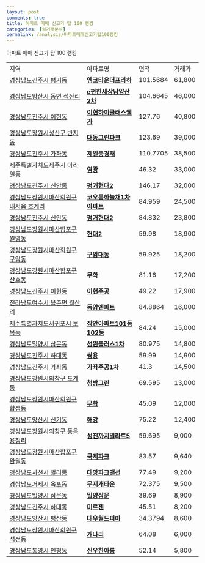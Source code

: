 ```yaml
---
layout: post
comments: true
title: 아파트 매매 신고가 탑 100 랭킹
categories: [실거래분석]
permalink: /analysis/아파트매매신고가탑100랭킹
---
```


아파트 매매 신고가 탑 100 랭킹

<table>
  <tr>
    <td>지역</td>
    <td>아파트명</td>
    <td>면적</td>
    <td>거래가</td>
  </tr>

  <tr>
    <td><a href="/apt/경상남도진주시평거동">경상남도진주시 평거동</a></td>
    <td style="font-weight: bold;"><a href="https://search.naver.com/search.naver?query=평거동 엠코타운더프라하">엠코타운더프라하</a></td>
    <td>101.5684</td>
    <td>61,800</td>
  </tr>

  <tr>
    <td><a href="/apt/경상남도양산시동면 석산리">경상남도양산시 동면 석산리</a></td>
    <td style="font-weight: bold;"><a href="https://search.naver.com/search.naver?query=동면 석산리 e편한세상남양산2차">e편한세상남양산2차</a></td>
    <td>104.6645</td>
    <td>46,000</td>
  </tr>

  <tr>
    <td><a href="/apt/경상남도진주시이현동">경상남도진주시 이현동</a></td>
    <td style="font-weight: bold;"><a href="https://search.naver.com/search.naver?query=이현동 이현하이클래스웰가">이현하이클래스웰가</a></td>
    <td>127.76</td>
    <td>40,800</td>
  </tr>

  <tr>
    <td><a href="/apt/경상남도창원시성산구반지동">경상남도창원시성산구 반지동</a></td>
    <td style="font-weight: bold;"><a href="https://search.naver.com/search.naver?query=반지동 대동그린파크">대동그린파크</a></td>
    <td>123.69</td>
    <td>39,000</td>
  </tr>

  <tr>
    <td><a href="/apt/경상남도진주시가좌동">경상남도진주시 가좌동</a></td>
    <td style="font-weight: bold;"><a href="https://search.naver.com/search.naver?query=가좌동 제일풍경채">제일풍경채</a></td>
    <td>110.7705</td>
    <td>38,500</td>
  </tr>

  <tr>
    <td><a href="/apt/제주특별자치도제주시아라일동">제주특별자치도제주시 아라일동</a></td>
    <td style="font-weight: bold;"><a href="https://search.naver.com/search.naver?query=아라일동 염광">염광</a></td>
    <td>46.32</td>
    <td>33,000</td>
  </tr>

  <tr>
    <td><a href="/apt/경상남도진주시신안동">경상남도진주시 신안동</a></td>
    <td style="font-weight: bold;"><a href="https://search.naver.com/search.naver?query=신안동 평거현대2">평거현대2</a></td>
    <td>146.17</td>
    <td>32,000</td>
  </tr>

  <tr>
    <td><a href="/apt/경상남도창원시마산회원구내서읍 호계리">경상남도창원시마산회원구 내서읍 호계리</a></td>
    <td style="font-weight: bold;"><a href="https://search.naver.com/search.naver?query=내서읍 호계리 코오롱하늘채1차아파트">코오롱하늘채1차아파트</a></td>
    <td>84.959</td>
    <td>24,500</td>
  </tr>

  <tr>
    <td><a href="/apt/경상남도진주시신안동">경상남도진주시 신안동</a></td>
    <td style="font-weight: bold;"><a href="https://search.naver.com/search.naver?query=신안동 평거현대2">평거현대2</a></td>
    <td>84.832</td>
    <td>23,800</td>
  </tr>

  <tr>
    <td><a href="/apt/경상남도창원시마산합포구월영동">경상남도창원시마산합포구 월영동</a></td>
    <td style="font-weight: bold;"><a href="https://search.naver.com/search.naver?query=월영동 현대2">현대2</a></td>
    <td>59.98</td>
    <td>18,900</td>
  </tr>

  <tr>
    <td><a href="/apt/경상남도창원시마산회원구구암동">경상남도창원시마산회원구 구암동</a></td>
    <td style="font-weight: bold;"><a href="https://search.naver.com/search.naver?query=구암동 구암대동">구암대동</a></td>
    <td>59.925</td>
    <td>18,200</td>
  </tr>

  <tr>
    <td><a href="/apt/경상남도창원시마산합포구산호동">경상남도창원시마산합포구 산호동</a></td>
    <td style="font-weight: bold;"><a href="https://search.naver.com/search.naver?query=산호동 무학">무학</a></td>
    <td>81.16</td>
    <td>17,200</td>
  </tr>

  <tr>
    <td><a href="/apt/경상남도진주시이현동">경상남도진주시 이현동</a></td>
    <td style="font-weight: bold;"><a href="https://search.naver.com/search.naver?query=이현동 이현주공">이현주공</a></td>
    <td>49.22</td>
    <td>17,900</td>
  </tr>

  <tr>
    <td><a href="/apt/전라남도여수시율촌면 월산리">전라남도여수시 율촌면 월산리</a></td>
    <td style="font-weight: bold;"><a href="https://search.naver.com/search.naver?query=율촌면 월산리 동양엔파트">동양엔파트</a></td>
    <td>84.8864</td>
    <td>16,000</td>
  </tr>

  <tr>
    <td><a href="/apt/제주특별자치도서귀포시보목동">제주특별자치도서귀포시 보목동</a></td>
    <td style="font-weight: bold;"><a href="https://search.naver.com/search.naver?query=보목동 장안아파트101동102동">장안아파트101동102동</a></td>
    <td>84.24</td>
    <td>15,000</td>
  </tr>

  <tr>
    <td><a href="/apt/경상남도밀양시삼문동">경상남도밀양시 삼문동</a></td>
    <td style="font-weight: bold;"><a href="https://search.naver.com/search.naver?query=삼문동 성원플러스1차">성원플러스1차</a></td>
    <td>80.975</td>
    <td>14,800</td>
  </tr>

  <tr>
    <td><a href="/apt/경상남도진주시하대동">경상남도진주시 하대동</a></td>
    <td style="font-weight: bold;"><a href="https://search.naver.com/search.naver?query=하대동 쌍용">쌍용</a></td>
    <td>59.99</td>
    <td>14,900</td>
  </tr>

  <tr>
    <td><a href="/apt/경상남도진주시가좌동">경상남도진주시 가좌동</a></td>
    <td style="font-weight: bold;"><a href="https://search.naver.com/search.naver?query=가좌동 가좌주공1차">가좌주공1차</a></td>
    <td>41.3</td>
    <td>14,500</td>
  </tr>

  <tr>
    <td><a href="/apt/경상남도창원시의창구도계동">경상남도창원시의창구 도계동</a></td>
    <td style="font-weight: bold;"><a href="https://search.naver.com/search.naver?query=도계동 청방그린">청방그린</a></td>
    <td>69.595</td>
    <td>13,000</td>
  </tr>

  <tr>
    <td><a href="/apt/경상남도창원시마산회원구합성동">경상남도창원시마산회원구 합성동</a></td>
    <td style="font-weight: bold;"><a href="https://search.naver.com/search.naver?query=합성동 무학">무학</a></td>
    <td>45.09</td>
    <td>12,000</td>
  </tr>

  <tr>
    <td><a href="/apt/경상남도양산시신기동">경상남도양산시 신기동</a></td>
    <td style="font-weight: bold;"><a href="https://search.naver.com/search.naver?query=신기동 해강">해강</a></td>
    <td>75.22</td>
    <td>12,400</td>
  </tr>

  <tr>
    <td><a href="/apt/경상남도창원시의창구동읍 용정리">경상남도창원시의창구 동읍 용정리</a></td>
    <td style="font-weight: bold;"><a href="https://search.naver.com/search.naver?query=동읍 용정리 성진까치빌라트5">성진까치빌라트5</a></td>
    <td>59.695</td>
    <td>9,000</td>
  </tr>

  <tr>
    <td><a href="/apt/경상남도창원시마산합포구완월동">경상남도창원시마산합포구 완월동</a></td>
    <td style="font-weight: bold;"><a href="https://search.naver.com/search.naver?query=완월동 국제파크">국제파크</a></td>
    <td>83.57</td>
    <td>9,640</td>
  </tr>

  <tr>
    <td><a href="/apt/경상남도사천시벌리동">경상남도사천시 벌리동</a></td>
    <td style="font-weight: bold;"><a href="https://search.naver.com/search.naver?query=벌리동 대망파크맨션">대망파크맨션</a></td>
    <td>77.49</td>
    <td>9,200</td>
  </tr>

  <tr>
    <td><a href="/apt/경상남도거제시옥포동">경상남도거제시 옥포동</a></td>
    <td style="font-weight: bold;"><a href="https://search.naver.com/search.naver?query=옥포동 무지개타운">무지개타운</a></td>
    <td>72.375</td>
    <td>9,500</td>
  </tr>

  <tr>
    <td><a href="/apt/경상남도밀양시삼문동">경상남도밀양시 삼문동</a></td>
    <td style="font-weight: bold;"><a href="https://search.naver.com/search.naver?query=삼문동 밀양삼문">밀양삼문</a></td>
    <td>39.69</td>
    <td>8,900</td>
  </tr>

  <tr>
    <td><a href="/apt/경상남도진주시하대동">경상남도진주시 하대동</a></td>
    <td style="font-weight: bold;"><a href="https://search.naver.com/search.naver?query=하대동 미르젠">미르젠</a></td>
    <td>45.51</td>
    <td>8,200</td>
  </tr>

  <tr>
    <td><a href="/apt/경상남도양산시평산동">경상남도양산시 평산동</a></td>
    <td style="font-weight: bold;"><a href="https://search.naver.com/search.naver?query=평산동 대우월드피아">대우월드피아</a></td>
    <td>34.3794</td>
    <td>8,600</td>
  </tr>

  <tr>
    <td><a href="/apt/경상남도창원시마산회원구석전동">경상남도창원시마산회원구 석전동</a></td>
    <td style="font-weight: bold;"><a href="https://search.naver.com/search.naver?query=석전동 개나리">개나리</a></td>
    <td>64.08</td>
    <td>6,000</td>
  </tr>

  <tr>
    <td><a href="/apt/경상남도통영시인평동">경상남도통영시 인평동</a></td>
    <td style="font-weight: bold;"><a href="https://search.naver.com/search.naver?query=인평동 신우한아름">신우한아름</a></td>
    <td>52.14</td>
    <td>5,800</td>
  </tr>

</table>
